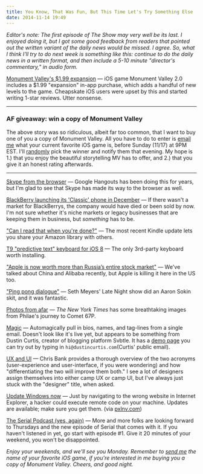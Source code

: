 ```yaml
---
title: You Know, That Was Fun, But This Time Let's Try Something Else
date: 2014-11-14 19:49
---
```

_Editor's note: The first episode of The Show may very well be its last. I enjoyed doing it, but I got some good feedback from readers that pointed out the written variant of the daily news would be missed. I agree. So, what I think I'll try to do next week is something like this: continue to do the daily news in a written format, and then include a 5-10 minute "director's commentary," in audio form._

[Monument Valley's $1.99 expansion](http://toucharcade.com/2014/11/12/one-star-reviews-flood-monument-valley-following-paid-expansion-release/) &mdash; iOS game Monument Valley 2.0 includes a $1.99 "expansion" in-app purchase, which adds a handful of new levels to the game. Cheapskate iOS users were upset by this and started writing 1-star reviews. Utter nonsense.  

---

### AF giveaway: win a copy of Monument Valley
The above story was so ridiculous, albeit far too common, that I want to buy one of you a copy of Monument Valley. All you have to do to enter is [email me](/about) what your current favorite iOS game is, before Sunday (11/17) at 9PM EST. I'll [randomly](http://www.random.org/) pick the winner and notify them that evening. My hope is 1.) that you enjoy the beautiful storytelling MV has to offer, and 2.) that you give it an honest rating afterwards.

---

[Skype from the browser](http://blogs.skype.com/2014/11/14/please-welcome-skype-for-web-beta/) &mdash; Google Hangouts has been doing this for years, but I'm glad to see that Skype has made its way to the browser as well.

[BlackBerry launching its 'Classic' phone in December](http://mobilesyrup.com/2014/11/13/blackberry-classic-to-launch-on-december-17th-pre-orders-now-live/) &mdash; If there wasn't a market for BlackBerrys, the company would have died or been sold by now. I'm not sure whether it's niche markets or legacy businesses that are keeping them in business, but _something_ has to be.

["Can I read that when you're done?"](http://techcrunch.com/2014/11/14/kindle-software-update-lets-you-share-your-amazon-library-with-a-partner-and-more/) &mdash; The most recent Kindle update lets you share your Amazon library with others.

[T9 "predictive text" keyboard for iOS 8](http://9to5mac.com/2014/11/11/type-nine-keyboard/) &mdash; The only 3rd-party keyboard worth installing.

["Apple is now worth more than Russia’s entire stock market"](http://www.cultofmac.com/303084/apple-now-worth-entire-russian-stock-market/) &mdash; We've talked about China and Alibaba recently, but Apple is killing it here in the US too.

["Ping pong dialogue"](https://www.youtube.com/watch?v=BzlQTeUzC4s) &mdash; Seth Meyers' Late Night show did an Aaron Sokin skit, and it was fantastic.

[Photos from afar](http://www.nytimes.com/interactive/2014/11/12/science/space/rosetta-philae-comet-landing.html) &mdash; _The New York Times_ has some breathtaking images from Philae's journey to Comet 67P.

[Magic](https://magic.neutralcorp.com/) &mdash; Automagically pull in bios, names, and tag-lines from a single email. Doesn't look like it's live yet, but appears to be something from Dustin Curtis, creator of blogging platform Svbtle. It has a [demo page](https://magic.neutralcorp.com/demo) you can try out by typing in `hi@dustincurtis.com`(Curtis' public email).

[UX and UI](http://designmodo.com/ux-ui/) &mdash; Chris Bank provides a thorough overview of the two acronyms (user-experience and user-interface, if you were wondering) and how "differentiating the two will improve them both." I see a lot of designers assign themselves into either camp UX or camp UI, but I've always just stuck with the "designer" title, when asked.

[Update Windows now](https://technet.microsoft.com/library/security/ms14-066) &mdash; Just by navigating to the wrong website in Internet Explorer, a hacker could execute remote code on your machine. Updates are available; make sure you get them. (via [pxlnv.com](http://pxlnv.com/linklog/ms14-066-critical/))

[The Serial Podcast (yes, again)](http://kottke.org/14/11/serial) &mdash; More and more folks are looking forward to Thursdays and the new episode of Serial that comes with it. If you haven't listened in yet, go start with episode #1. Give it 20 minutes of your weekend, you won't be disappointed.

_Enjoy your weekends, and we'll see you Monday. Remember to [send me](/about) the name of your favorite iOS game, if you're interested in me buying you a copy of Monument Valley. Cheers, and good night._
